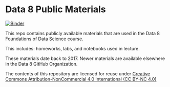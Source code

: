Data 8 Public Materials
=======

[![Binder](http://mybinder.org/badge.svg)](http://mybinder.org/repo/data-8/data8assets)

This repo contains publicly available materials that are used in the Data 8
Foundations of Data Science course.

This includes: homeworks, labs, and notebooks used in lecture.

These materials date back to 2017. Newer materials are available elsewhere in the Data 8 GitHub Organization.

The contents of this repository are licensed for reuse under [Creative Commons Attribution-NonCommercial 4.0 International (CC BY-NC 4.0)](http://creativecommons.org/licenses/by-nc/4.0/)
